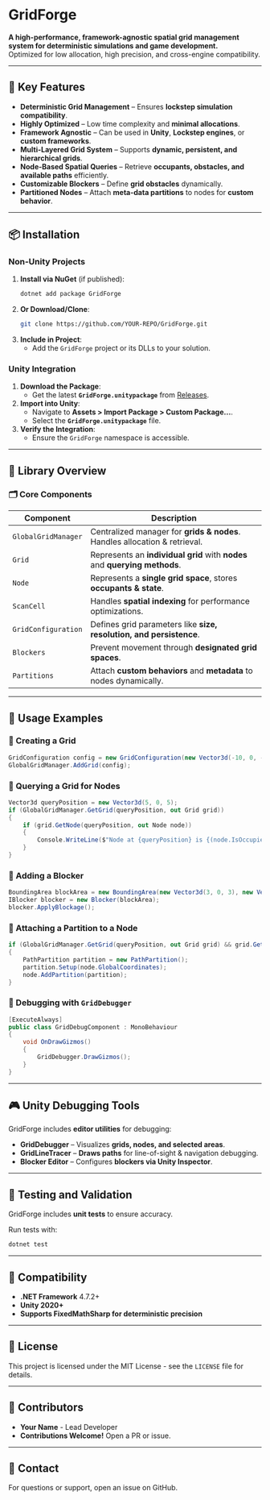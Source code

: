 # GridForge

**A high-performance, framework-agnostic spatial grid management system for deterministic simulations and game development.**  
Optimized for low allocation, high precision, and cross-engine compatibility.

---

## 🚀 Key Features

- **Deterministic Grid Management** – Ensures **lockstep simulation compatibility**.
- **Highly Optimized** – Low time complexity and **minimal allocations**.
- **Framework Agnostic** – Can be used in **Unity**, **Lockstep engines**, or **custom frameworks**.
- **Multi-Layered Grid System** – Supports **dynamic, persistent, and hierarchical grids**.
- **Node-Based Spatial Queries** – Retrieve **occupants, obstacles, and available paths** efficiently.
- **Customizable Blockers** – Define **grid obstacles** dynamically.
- **Partitioned Nodes** – Attach **meta-data partitions** to nodes for **custom behavior**.

---

## 📦 Installation

### Non-Unity Projects

1. **Install via NuGet** (if published):
   ```bash
   dotnet add package GridForge
   ```
2. **Or Download/Clone**:
   ```bash
   git clone https://github.com/YOUR-REPO/GridForge.git
   ```
3. **Include in Project**:
   - Add the `GridForge` project or its DLLs to your solution.

### Unity Integration

1. **Download the Package**:
   - Get the latest **`GridForge.unitypackage`** from [Releases](https://github.com/YOUR-REPO/GridForge/releases).
2. **Import into Unity**:
   - Navigate to **Assets > Import Package > Custom Package...**.
   - Select the **`GridForge.unitypackage`** file.
3. **Verify the Integration**:
   - Ensure the `GridForge` namespace is accessible.

---

## 📖 Library Overview

### **🗂 Core Components**

| Component | Description |
|-----------|------------|
| `GlobalGridManager` | Centralized manager for **grids & nodes**. Handles allocation & retrieval. |
| `Grid` | Represents an **individual grid** with **nodes** and **querying methods**. |
| `Node` | Represents a **single grid space**, stores **occupants & state**. |
| `ScanCell` | Handles **spatial indexing** for performance optimizations. |
| `GridConfiguration` | Defines grid parameters like **size, resolution, and persistence**. |
| `Blockers` | Prevent movement through **designated grid spaces**. |
| `Partitions` | Attach **custom behaviors** and **metadata** to nodes dynamically. |

---

## 📖 Usage Examples

### **🔹 Creating a Grid**
```csharp
GridConfiguration config = new GridConfiguration(new Vector3d(-10, 0, -10), new Vector3d(10, 0, 10));
GlobalGridManager.AddGrid(config);
```

### **🔹 Querying a Grid for Nodes**
```csharp
Vector3d queryPosition = new Vector3d(5, 0, 5);
if (GlobalGridManager.GetGrid(queryPosition, out Grid grid))
{
    if (grid.GetNode(queryPosition, out Node node))
    {
        Console.WriteLine($"Node at {queryPosition} is {(node.IsOccupied ? "occupied" : "empty")}");
    }
}
```

### **🔹 Adding a Blocker**
```csharp
BoundingArea blockArea = new BoundingArea(new Vector3d(3, 0, 3), new Vector3d(5, 0, 5));
IBlocker blocker = new Blocker(blockArea);
blocker.ApplyBlockage();
```

### **🔹 Attaching a Partition to a Node**
```csharp
if (GlobalGridManager.GetGrid(queryPosition, out Grid grid) && grid.GetNode(queryPosition, out Node node))
{
    PathPartition partition = new PathPartition();
    partition.Setup(node.GlobalCoordinates);
    node.AddPartition(partition);
}
```

### **🔹 Debugging with `GridDebugger`**
```csharp
[ExecuteAlways]
public class GridDebugComponent : MonoBehaviour
{
    void OnDrawGizmos()
    {
        GridDebugger.DrawGizmos();
    }
}
```

---

## 🎮 Unity Debugging Tools

GridForge includes **editor utilities** for debugging:

- **GridDebugger** – Visualizes **grids, nodes, and selected areas**.
- **GridLineTracer** – **Draws paths** for line-of-sight & navigation debugging.
- **Blocker Editor** – Configures **blockers via Unity Inspector**.

---

## 🧪 Testing and Validation

GridForge includes **unit tests** to ensure accuracy.

Run tests with:
```bash
dotnet test
```

---

## 🔄 Compatibility

- **.NET Framework** 4.7.2+
- **Unity 2020+**
- **Supports FixedMathSharp for deterministic precision**

---

## 📄 License

This project is licensed under the MIT License - see the `LICENSE` file for details.

---

## 👥 Contributors

- **Your Name** - Lead Developer
- **Contributions Welcome!** Open a PR or issue.

---

## 📧 Contact

For questions or support, open an issue on GitHub.
